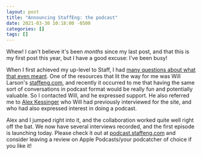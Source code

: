 ```yaml
---
layout: post
title: "Announcing StaffEng: the podcast"
date: 2021-03-30 10:18:00 -0500
categories: []
tags: []
---
```


Whew! I can't believe it's been _months_ since my last post, and that this is my first post this year, but I have a good excuse: I've been busy!

When I first achieved my up-level to Staff, I had [many questions about what that even meant](https://davidnoelromas.com/2020/04/01/what-is-a-staff-engineer.html). One of the resources that lit the way for me was Will Larson's [staffeng.com](https://staffeng.com/), and recently it occurred to me that having the same sort of conversations in podcast format would be really fun and potentially valuable. So I contacted Will, and he expressed support. He also referred me to [Alex Kessinger](https://twitter.com/voidfiles) who Will had previously interviewed for the site, and who had also expressed interest in doing a podcast.

Alex and I jumped right into it, and the collaboration worked quite well right off the bat. We now have several interviews recorded, and the first episode is launching today. Please check it out at [podcast.staffeng.com](https://podcast.staffeng.com) and consider leaving a review on Apple Podcasts/your podcatcher of choice if you like it!